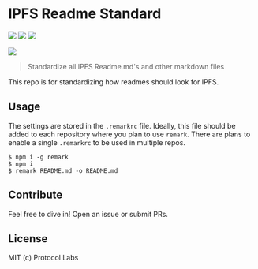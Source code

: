 # IPFS Readme Standard

[![](https://img.shields.io/badge/made%20by-Protocol%20Labs-blue.svg?style=flat-square)](http://ipn.io)
[![](https://img.shields.io/badge/project-IPFS-blue.svg?style=flat-square)](http://ipfs.io/)
[![](https://img.shields.io/badge/freejs-%23ipfs-blue.svg?style=flat-square)](http://webchat.freenode.net/?channels=%23ipfs)

![](https://cdn.rawgit.com/jbenet/contribute-ipfs-gif/master/img/contribute.gif)

> Standardize all IPFS Readme.md's and other markdown files

This repo is for standardizing how readmes should look for IPFS.

## Usage

The settings are stored in the `.remarkrc` file. Ideally, this file should be added to each repository where
you plan to use `remark`. There are plans to enable a single `.remarkrc` to be used in multiple repos.

```
$ npm i -g remark
$ npm i
$ remark README.md -o README.md
```

## Contribute

Feel free to dive in! Open an issue or submit PRs.

## License

MIT (c) Protocol Labs